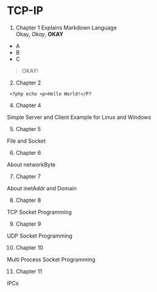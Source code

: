 # TCP-IP
1. Chapter 1
  Explains Markdown Language  
  Okay, _Okay_, **OKAY**  
  * A
  * B
  * C
>OKAY!

2. Chapter 2
~~~~~~~
 <?php echo <p>Hello World!</P?
~~~~~~~

4. Chapter 4

  Simple Server and Client Example for Linux and Windows

5. Chapter 5

  File and Socket

6. Chapter 6

  About networkByte

7. Chapter 7

  About inetAddr and Domain

8. Chapter 8

  TCP Socket Programming

9. Chapter 9

  UDP Socket Programming

10. Chapter 10

  Multi Process Socket Programming

11. Chapter 11

  IPCs